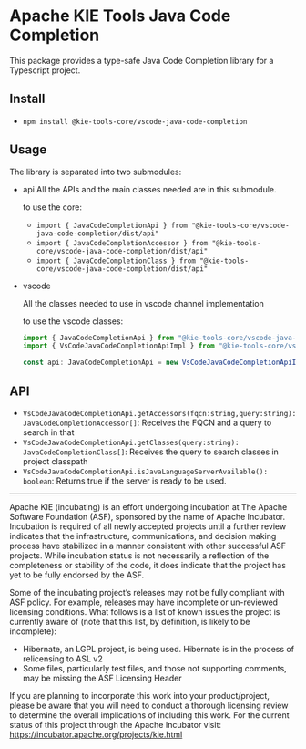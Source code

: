 <!--
   Licensed to the Apache Software Foundation (ASF) under one
   or more contributor license agreements.  See the NOTICE file
   distributed with this work for additional information
   regarding copyright ownership.  The ASF licenses this file
   to you under the Apache License, Version 2.0 (the
   "License"); you may not use this file except in compliance
   with the License.  You may obtain a copy of the License at
     http://www.apache.org/licenses/LICENSE-2.0
   Unless required by applicable law or agreed to in writing,
   software distributed under the License is distributed on an
   "AS IS" BASIS, WITHOUT WARRANTIES OR CONDITIONS OF ANY
   KIND, either express or implied.  See the License for the
   specific language governing permissions and limitations
   under the License.
-->

# Apache KIE Tools Java Code Completion

This package provides a type-safe Java Code Completion library for a Typescript project.

## Install

- `npm install @kie-tools-core/vscode-java-code-completion`

## Usage

The library is separated into two submodules:

- api
  All the APIs and the main classes needed are in this submodule.

  to use the core:

  - `import { JavaCodeCompletionApi } from "@kie-tools-core/vscode-java-code-completion/dist/api"`
  - `import { JavaCodeCompletionAccessor } from "@kie-tools-core/vscode-java-code-completion/dist/api"`
  - `import { JavaCodeCompletionClass } from "@kie-tools-core/vscode-java-code-completion/dist/api"`

- vscode

  All the classes needed to use in vscode channel implementation

  to use the vscode classes:

  ```ts
  import { JavaCodeCompletionApi } from "@kie-tools-core/vscode-java-code-completion/dist/api";
  import { VsCodeJavaCodeCompletionApiImpl } from "@kie-tools-core/vscode-java-code-completion/dist/vscode";

  const api: JavaCodeCompletionApi = new VsCodeJavaCodeCompletionApiImpl();
  ```

## API

- `VsCodeJavaCodeCompletionApi.getAccessors(fqcn:string,query:string): JavaCodeCompletionAccessor[]`: Receives the FQCN and a query to search in that
- `VsCodeJavaCodeCompletionApi.getClasses(query:string): JavaCodeCompletionClass[]`: Receives the query to search classes in project classpath
- `VsCodeJavaCodeCompletionApi.isJavaLanguageServerAvailable(): boolean`: Returns true if the server is ready to be used.

---

Apache KIE (incubating) is an effort undergoing incubation at The Apache Software
Foundation (ASF), sponsored by the name of Apache Incubator. Incubation is
required of all newly accepted projects until a further review indicates that
the infrastructure, communications, and decision making process have stabilized
in a manner consistent with other successful ASF projects. While incubation
status is not necessarily a reflection of the completeness or stability of the
code, it does indicate that the project has yet to be fully endorsed by the ASF.

Some of the incubating project’s releases may not be fully compliant with ASF
policy. For example, releases may have incomplete or un-reviewed licensing
conditions. What follows is a list of known issues the project is currently
aware of (note that this list, by definition, is likely to be incomplete):

- Hibernate, an LGPL project, is being used. Hibernate is in the process of
  relicensing to ASL v2
- Some files, particularly test files, and those not supporting comments, may
  be missing the ASF Licensing Header

If you are planning to incorporate this work into your product/project, please
be aware that you will need to conduct a thorough licensing review to determine
the overall implications of including this work. For the current status of this
project through the Apache Incubator visit:
https://incubator.apache.org/projects/kie.html
